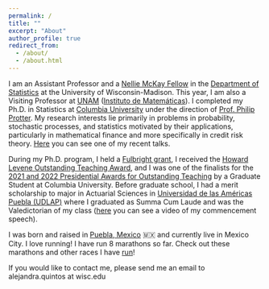 ```yaml
---
permalink: /
title: ""
excerpt: "About"
author_profile: true
redirect_from:
  - /about/
  - /about.html
---
```


I am an Assistant Professor and a [Nellie McKay Fellow](https://facstaff.provost.wisc.edu/faculty-diversity-initiative/#nellie-mckay-fellowship) in the [Department of Statistics](https://stat.wisc.edu/) at the University of Wisconsin-Madison. This year, I am also a Visiting Professor at [UNAM](https://www.unam.mx/) ([Instituto de Matemáticas](https://www.matem.unam.mx/)). I completed my Ph.D. in Statistics at [Columbia University](https://stat.columbia.edu) under the direction of [Prof. Philip Protter](http://www.stat.columbia.edu/~protter/). My research interests lie primarily in problems in probability, stochastic processes, and statistics motivated by their applications, particularly in mathematical finance and more specifically in credit risk theory. [Here](https://youtu.be/8R5VFvpx6ok) you can see one of my recent talks.

During my Ph.D. program, I held a [Fulbright grant](https://us.fulbrightonline.org/), I received the [Howard Levene Outstanding Teaching Award](https://stat.columbia.edu/howard-levene-outstanding-teaching-award/), and I was one of the finalists for the [2021 and 2022 Presidential Awards for Outstanding Teaching](https://provost.columbia.edu/content/presidential-awards-outstanding-teaching) by a Graduate Student at Columbia University. Before graduate school, I had a merit scholarship to major in Actuarial Sciences in [Universidad de las Américas Puebla (UDLAP)](https://www.udlap.mx/web/en/) where I graduated as Summa Cum Laude and was the Valedictorian of my class ([here](https://youtu.be/5GwOKZw3wdo?t=4943) you can see a video of my commencement speech).

I was born and raised in [Puebla, Mexico](https://en.wikipedia.org/wiki/Puebla_(city)) 🇲🇽 and currently live in Mexico City. I love running! I have run 8 marathons so far. Check out these marathons and other races I have [run](/runs/)!

If you would like to contact me, please send me an email to alejandra.quintos at wisc.edu
